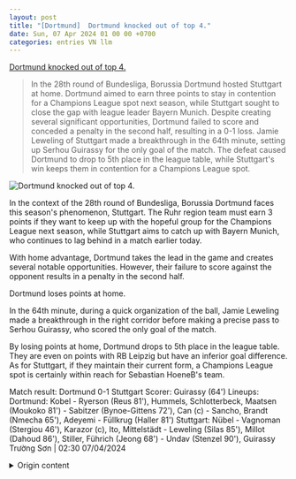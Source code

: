```yaml
---
layout: post
title: "[Dortmund]  Dortmund knocked out of top 4."
date: Sun, 07 Apr 2024 01 00 00 +0700
categories: entries VN llm
---
```

[ Dortmund knocked out of top 4.](https://www.tinthethao.com.vn/dortmund-bi-danh-bat-khoi-top-4-d755048.html)

> In the 28th round of Bundesliga, Borussia Dortmund hosted Stuttgart at home. Dortmund aimed to earn three points to stay in contention for a Champions League spot next season, while Stuttgart sought to close the gap with league leader Bayern Munich. Despite creating several significant opportunities, Dortmund failed to score and conceded a penalty in the second half, resulting in a 0-1 loss. Jamie Leweling of Stuttgart made a breakthrough in the 64th minute, setting up Serhou Guirassy for the only goal of the match. The defeat caused Dortmund to drop to 5th place in the league table, while Stuttgart's win keeps them in contention for a Champions League spot.

![ Dortmund knocked out of top 4.](https://media.tinthethao.com.vn/resize/534x280/files/bongda/2024/04/07/2323-0326jpg.jpg)

 In the context of the 28th round of Bundesliga, Borussia Dortmund faces this season's phenomenon, Stuttgart. The Ruhr region team must earn 3 points if they want to keep up with the hopeful group for the Champions League next season, while Stuttgart aims to catch up with Bayern Munich, who continues to lag behind in a match earlier today.

With home advantage, Dortmund takes the lead in the game and creates several notable opportunities. However, their failure to score against the opponent results in a penalty in the second half.

Dortmund loses points at home.

In the 64th minute, during a quick organization of the ball, Jamie Leweling made a breakthrough in the right corridor before making a precise pass to Serhou Guirassy, who scored the only goal of the match.

By losing points at home, Dortmund drops to 5th place in the league table. They are even on points with RB Leipzig but have an inferior goal difference. As for Stuttgart, if they maintain their current form, a Champions League spot is certainly within reach for Sebastian HoeneB's team.

Match result: Dortmund 0-1 Stuttgart
Scorer: Guirassy (64')
Lineups:
Dortmund: Kobel - Ryerson (Reus 81'), Hummels, Schlotterbeck, Maatsen (Moukoko 81') - Sabitzer (Bynoe-Gittens 72'), Can (c) - Sancho, Brandt (Nmecha 65'), Adeyemi - Füllkrug (Haller 81')
Stuttgart: Nübel - Vagnoman (Stergiou 46'), Karazor (c), Ito, Mittelstädt - Leweling (Silas 85'), Millot (Dahoud 86'), Stiller, Führich (Jeong 68') - Undav (Stenzel 90'), Guirassy
Trường Sơn | 02:30 07/04/2024

<details>
  <summary>Origin content</summary>
  ---
layout: post
title: " [Dortmund] Dortmund bị đánh bật khỏi top 4"
date: Sun, 07 Apr 2024 01:00:00 +0700
categories: entries VN
---
[Dortmund bị đánh bật khỏi top 4](https://www.tinthethao.com.vn/dortmund-bi-danh-bat-khoi-top-4-d755048.html)

![Dortmund bị đánh bật khỏi top 4](https://media.tinthethao.com.vn/resize/534x280/files/bongda/2024/04/07/2323-0326jpg.jpg)

Trong khuôn khổ vòng 28 Bundesliga, Borussia Dortmund có màn chạm trán hiện tượng mùa này Stuttgart. Đội bóng vùng Ruhr buộc phải giành 3 điểm nếu muốn nhen ...

Trong khuôn khổ vòng 28 Bundesliga, Borussia Dortmund có màn chạm trán hiện tượng mùa này Stuttgart. Đội bóng vùng Ruhr buộc phải giành 3 điểm nếu muốn nhen nhóm hy vọng dự Champions League mùa sau, trong khi Stuttgart hướng đến việc đuổi kịp Bayern Munich, sau khi nhà ĐKVĐ tiếp tục sẩy chân ở trận đấu cách đó vài giờ.

Với lợi thế sân nhà, Dortmund nhập cuộc chủ động hơn và tạo ra một vài cơ hội đáng chú ý. Tuy nhiên việc không thể xuyên thủng mành lưới đối thủ khiến họ phải trả giá trong hiệp hai.

Dortmund mất điểm trên sân nhà.

Phút 64, trong một tình huống tổ chức lên bóng nhanh, Jamie Leweling có pha thoát xuống trống trải nơi hành lang phải trước khi thực hiện đường chuyền vào vừa tầm cho Serhou Guirassy băng vào dứt điểm mang về bàn thắng duy nhất của trận đấu.

Để mất điểm trên sân nhà, Dortmund giậm chân ở vị trí thứ 5 trên BXH. Họ bằng điểm với RB Leipzig nhưng kém hơn về chỉ số phụ. Còn đối với Stuttgart, nếu tiếp tục giữ vững phong độ, tấm vé dự Champions League chắc chắn sẽ thuộc về đoàn quân Sebastian HoeneB.

Tỷ số chung cuộc: Dortmund 0-1 Stuttgart

Ghi bàn: Guirassy (64')

Đội hình ra sân:

Dortmund: Kobel - Ryerson (Reus 81'), Hummels, Schlotterbeck, Maatsen (Moukoko 81') - Sabitzer (Bynoe-Gittens 72'), Can (c) - Sancho, Brandt (Nmecha 65'), Adeyemi - Füllkrug (Haller 81')

Stuttgart: Nübel - Vagnoman (Stergiou 46'), Karazor (c), Ito, Mittelstädt - Leweling (Silas 85'), Millot (Dahoud 86'), Stiller, Führich (Jeong 68') - Undav (Stenzel 90'), Guirassy

Trường Sơn | 02:30 07/04/2024


</details>
